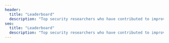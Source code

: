 ```yaml
---
header:
  title: "Leaderboard"
  description: "Top security researchers who have contributed to improving the Filecoin ecosystem. It recognizes participants based on the points they’ve earned by submitting valid reports and uncovering vulnerabilities."
seo:
  title: "Leaderboard"
  description: "Top security researchers who have contributed to improving the Filecoin ecosystem. It recognizes participants based on the points they’ve earned by submitting valid reports and uncovering vulnerabilities."
---
```

